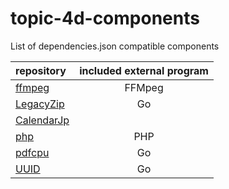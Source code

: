 # topic-4d-components
List of dependencies.json compatible components

|repository|included external program|
|:-|:-:|
|[ffmpeg](https://github.com/miyako/ffmpeg)|FFMpeg|
|[LegacyZip](https://github.com/miyako/LegacyZip)|Go|
|[CalendarJp](https://github.com/miyako/CalendarJp)||
|[php](https://github.com/miyako/php)|PHP|
|[pdfcpu](https://github.com/miyako/pdfcpu)|Go|
|[UUID](https://github.com/miyako/UUID)|Go|
